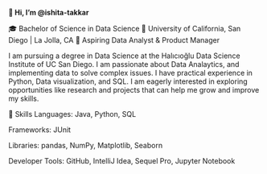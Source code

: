 **👋 Hi, I’m @ishita-takkar**

🎓 Bachelor of Science in Data Science
📍 University of California, San Diego | La Jolla, CA
🌟 Aspiring Data Analyst & Product Manager

I am pursuing a degree in Data Science at the Halıcıoğlu Data Science Institute of UC San Diego. I am passionate about Data Analaytics, and implementing data to solve complex issues.
I have practical experience in Python, Data visualization, and SQL. I am eagerly interested in exploring opportunities like research and projects that can help me grow and improve
my skills.

🔧 Skills
Languages: Java, Python, SQL 

Frameworks: JUnit 

Libraries: pandas, NumPy, Matplotlib, Seaborn 

Developer Tools: GitHub, IntelliJ Idea, Sequel Pro, Jupyter Notebook

